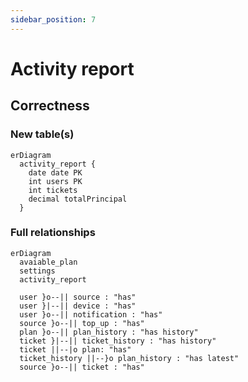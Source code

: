 ```yaml
---
sidebar_position: 7
---
```


# Activity report

## Correctness

### New table(s)

```mermaid
erDiagram
  activity_report {
    date date PK
    int users PK
    int tickets
    decimal totalPrincipal
  }
```

### Full relationships

```mermaid
erDiagram
  avaiable_plan
  settings
  activity_report

  user }o--|| source : "has"
  user }|--|| device : "has"
  user }o--|| notification : "has"
  source }o--|| top_up : "has"
  plan }o--|| plan_history : "has history"
  ticket }|--|| ticket_history : "has history"
  ticket ||--|o plan: "has"
  ticket_history ||--}o plan_history : "has latest"
  source }o--|| ticket : "has"
```
